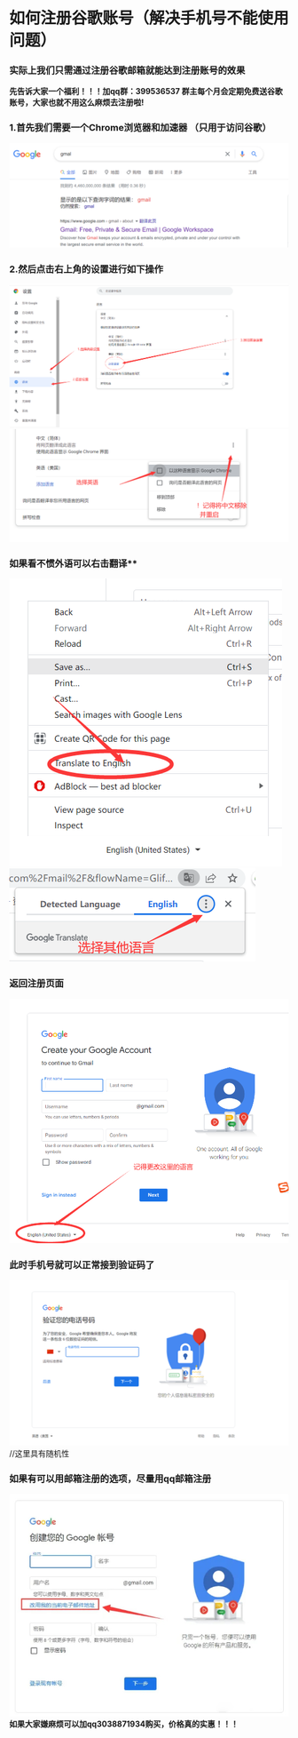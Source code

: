 # 如何注册谷歌账号（解决手机号不能使用问题）<br>

### 实际上我们只需通过注册谷歌邮箱就能达到注册账号的效果<br>

**先告诉大家一个福利！！！加qq群：399536537 群主每个月会定期免费送谷歌账号，大家也就不用这么麻烦去注册啦!**<br>
### 1.首先我们需要一个Chrome浏览器和加速器 （只用于访问谷歌）<br>
![图片名称](https://raw.githubusercontent.com/15872406732/register/main/img/0.png)  <br>
### 2.然后点击右上角的设置进行如下操作<br>
![图片名称](https://raw.githubusercontent.com/15872406732/register/main/img/1.png)  <br>
![图片名称](https://raw.githubusercontent.com/15872406732/register/main/img/2.png) <br>
### 如果看不惯外语可以右击翻译**<br>
![图片名称](https://raw.githubusercontent.com/15872406732/register/main/img/3.png) <br>
![图片名称](https://raw.githubusercontent.com/15872406732/register/main/img/4.png) <br>
### 返回注册页面<br>
![图片名称](https://raw.githubusercontent.com/15872406732/register/main/img/5.png) <br>
### 此时手机号就可以正常接到验证码了<br>
![图片名称](https://raw.githubusercontent.com/15872406732/register/main/img/6.png) <br>
//这里具有随机性<br>
### 如果有可以用邮箱注册的选项，尽量用qq邮箱注册<br>
![图片名称](https://raw.githubusercontent.com/15872406732/register/main/img/7.png) <br>
**如果大家嫌麻烦可以加qq3038871934购买，价格真的实惠！！！**<br>
